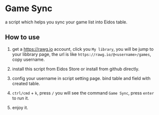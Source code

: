 # Game Sync

a script which helps you sync your game list into Eidos table.

## How to use

1. get a https://rawg.io account, click you `My library`, you will be jump to your libbrary page, the url is like `https://rawg.io/@<username>/games`, copy username.

2. install this script from Eidos Store or install from github directly.

3. config your username in script setting page. bind table and field with created table.

4. `ctrl/cmd` + `k`, press `/` you will see the command `Game Sync`, press `enter` to run it.

5. enjoy it.
